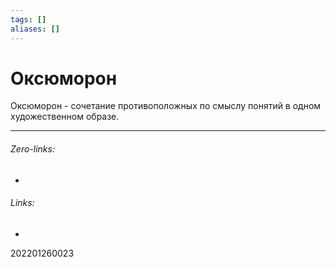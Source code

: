 ```yaml
---
tags: []
aliases: []
---
```

# Оксюморон
Оксюморон - сочетание противоположных по смыслу понятий в одном художественном образе.
___
###### Zero-links:
-
###### Links:
-

202201260023